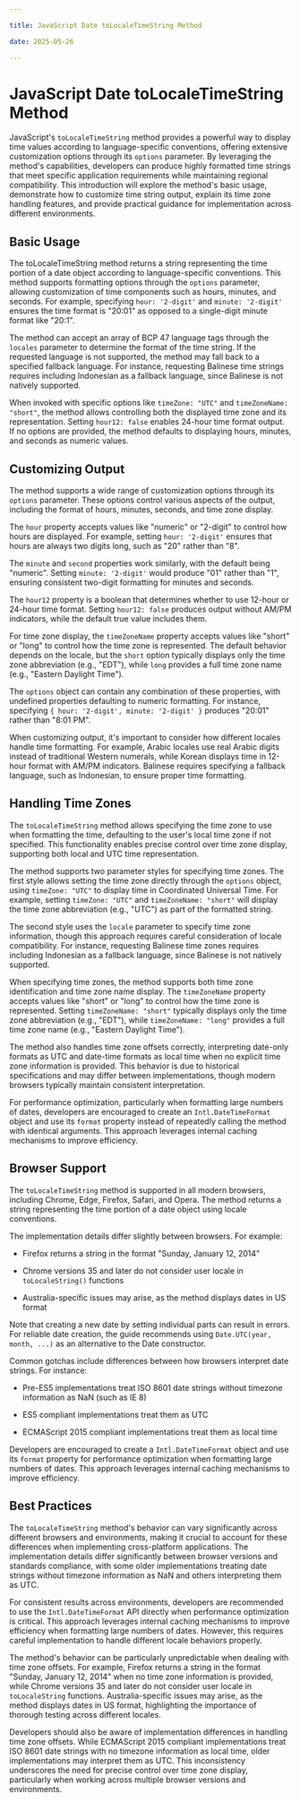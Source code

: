 ```yaml
---

title: JavaScript Date toLocaleTimeString Method

date: 2025-05-26

---
```



# JavaScript Date toLocaleTimeString Method

JavaScript's `toLocaleTimeString` method provides a powerful way to display time values according to language-specific conventions, offering extensive customization options through its `options` parameter. By leveraging the method's capabilities, developers can produce highly formatted time strings that meet specific application requirements while maintaining regional compatibility. This introduction will explore the method's basic usage, demonstrate how to customize time string output, explain its time zone handling features, and provide practical guidance for implementation across different environments.


## Basic Usage

The toLocaleTimeString method returns a string representing the time portion of a date object according to language-specific conventions. This method supports formatting options through the `options` parameter, allowing customization of time components such as hours, minutes, and seconds. For example, specifying `hour: '2-digit'` and `minute: '2-digit'` ensures the time format is "20:01" as opposed to a single-digit minute format like "20:1".

The method can accept an array of BCP 47 language tags through the `locales` parameter to determine the format of the time string. If the requested language is not supported, the method may fall back to a specified fallback language. For instance, requesting Balinese time strings requires including Indonesian as a fallback language, since Balinese is not natively supported.

When invoked with specific options like `timeZone: "UTC"` and `timeZoneName: "short"`, the method allows controlling both the displayed time zone and its representation. Setting `hour12: false` enables 24-hour time format output. If no options are provided, the method defaults to displaying hours, minutes, and seconds as numeric values.


## Customizing Output

The method supports a wide range of customization options through its `options` parameter. These options control various aspects of the output, including the format of hours, minutes, seconds, and time zone display.

The `hour` property accepts values like "numeric" or "2-digit" to control how hours are displayed. For example, setting `hour: '2-digit'` ensures that hours are always two digits long, such as "20" rather than "8".

The `minute` and `second` properties work similarly, with the default being "numeric". Setting `minute: '2-digit'` would produce "01" rather than "1", ensuring consistent two-digit formatting for minutes and seconds.

The `hour12` property is a boolean that determines whether to use 12-hour or 24-hour time format. Setting `hour12: false` produces output without AM/PM indicators, while the default true value includes them.

For time zone display, the `timeZoneName` property accepts values like "short" or "long" to control how the time zone is represented. The default behavior depends on the locale, but the `short` option typically displays only the time zone abbreviation (e.g., "EDT"), while `long` provides a full time zone name (e.g., "Eastern Daylight Time").

The `options` object can contain any combination of these properties, with undefined properties defaulting to numeric formatting. For instance, specifying `{ hour: '2-digit', minute: '2-digit' }` produces "20:01" rather than "8:01 PM".

When customizing output, it's important to consider how different locales handle time formatting. For example, Arabic locales use real Arabic digits instead of traditional Western numerals, while Korean displays time in 12-hour format with AM/PM indicators. Balinese requires specifying a fallback language, such as Indonesian, to ensure proper time formatting.


## Handling Time Zones

The `toLocaleTimeString` method allows specifying the time zone to use when formatting the time, defaulting to the user's local time zone if not specified. This functionality enables precise control over time zone display, supporting both local and UTC time representation.

The method supports two parameter styles for specifying time zones. The first style allows setting the time zone directly through the `options` object, using `timeZone: "UTC"` to display time in Coordinated Universal Time. For example, setting `timeZone: "UTC"` and `timeZoneName: "short"` will display the time zone abbreviation (e.g., "UTC") as part of the formatted string.

The second style uses the `locale` parameter to specify time zone information, though this approach requires careful consideration of locale compatibility. For instance, requesting Balinese time zones requires including Indonesian as a fallback language, since Balinese is not natively supported.

When specifying time zones, the method supports both time zone identification and time zone name display. The `timeZoneName` property accepts values like "short" or "long" to control how the time zone is represented. Setting `timeZoneName: "short"` typically displays only the time zone abbreviation (e.g., "EDT"), while `timeZoneName: "long"` provides a full time zone name (e.g., "Eastern Daylight Time").

The method also handles time zone offsets correctly, interpreting date-only formats as UTC and date-time formats as local time when no explicit time zone information is provided. This behavior is due to historical specifications and may differ between implementations, though modern browsers typically maintain consistent interpretation.

For performance optimization, particularly when formatting large numbers of dates, developers are encouraged to create an `Intl.DateTimeFormat` object and use its `format` property instead of repeatedly calling the method with identical arguments. This approach leverages internal caching mechanisms to improve efficiency.


## Browser Support

The `toLocaleTimeString` method is supported in all modern browsers, including Chrome, Edge, Firefox, Safari, and Opera. The method returns a string representing the time portion of a date object using locale conventions.

The implementation details differ slightly between browsers. For example:

- Firefox returns a string in the format "Sunday, January 12, 2014"

- Chrome versions 35 and later do not consider user locale in `toLocaleString()` functions

- Australia-specific issues may arise, as the method displays dates in US format

Note that creating a new date by setting individual parts can result in errors. For reliable date creation, the guide recommends using `Date.UTC(year, month, ...)` as an alternative to the Date constructor.

Common gotchas include differences between how browsers interpret date strings. For instance:

- Pre-ES5 implementations treat ISO 8601 date strings without timezone information as NaN (such as IE 8)

- ES5 compliant implementations treat them as UTC

- ECMAScript 2015 compliant implementations treat them as local time

Developers are encouraged to create a `Intl.DateTimeFormat` object and use its `format` property for performance optimization when formatting large numbers of dates. This approach leverages internal caching mechanisms to improve efficiency.


## Best Practices

The `toLocaleTimeString` method's behavior can vary significantly across different browsers and environments, making it crucial to account for these differences when implementing cross-platform applications. The implementation details differ significantly between browser versions and standards compliance, with some older implementations treating date strings without timezone information as NaN and others interpreting them as UTC.

For consistent results across environments, developers are recommended to use the `Intl.DateTimeFormat` API directly when performance optimization is critical. This approach leverages internal caching mechanisms to improve efficiency when formatting large numbers of dates. However, this requires careful implementation to handle different locale behaviors properly.

The method's behavior can be particularly unpredictable when dealing with time zone offsets. For example, Firefox returns a string in the format "Sunday, January 12, 2014" when no time zone information is provided, while Chrome versions 35 and later do not consider user locale in `toLocaleString` functions. Australia-specific issues may arise, as the method displays dates in US format, highlighting the importance of thorough testing across different locales.

Developers should also be aware of implementation differences in handling time zone offsets. While ECMAScript 2015 compliant implementations treat ISO 8601 date strings with no timezone information as local time, older implementations may interpret them as UTC. This inconsistency underscores the need for precise control over time zone display, particularly when working across multiple browser versions and environments.

